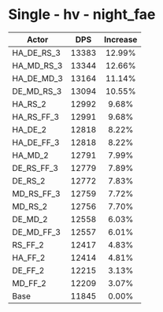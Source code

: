 # Single - hv - night_fae
| Actor | DPS | Increase |
|---|:---:|:---:|
|HA_DE_RS_3|13383|12.99%|
|HA_MD_RS_3|13344|12.66%|
|HA_DE_MD_3|13164|11.14%|
|DE_MD_RS_3|13094|10.55%|
|HA_RS_2|12992|9.68%|
|HA_RS_FF_3|12991|9.68%|
|HA_DE_2|12818|8.22%|
|HA_DE_FF_3|12818|8.22%|
|HA_MD_2|12791|7.99%|
|DE_RS_FF_3|12779|7.89%|
|DE_RS_2|12772|7.83%|
|MD_RS_FF_3|12759|7.72%|
|MD_RS_2|12756|7.70%|
|DE_MD_2|12558|6.03%|
|DE_MD_FF_3|12557|6.01%|
|RS_FF_2|12417|4.83%|
|HA_FF_2|12414|4.81%|
|DE_FF_2|12215|3.13%|
|MD_FF_2|12209|3.07%|
|Base|11845|0.00%|
